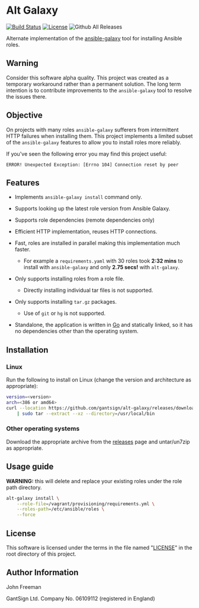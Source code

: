 # Alt Galaxy

[![Build Status](https://travis-ci.org/gantsign/alt-galaxy.svg?branch=master)](https://travis-ci.org/gantsign/alt-galaxy)
[![License](https://img.shields.io/badge/license-MIT-blue.svg)](LICENSE)
![Github All Releases](https://img.shields.io/github/downloads/gantsign/alt-galaxy/total.svg)


Alternate implementation of the
[ansible-galaxy](http://docs.ansible.com/ansible/galaxy.html) tool for
installing Ansible roles.

## Warning

Consider this software alpha quality. This project was created as a temporary
workaround rather than a permanent solution. The long term intention is to
contribute improvements to the `ansible-galaxy` tool to resolve the issues
there.

## Objective

On projects with many roles `ansible-galaxy` sufferers from intermittent HTTP
failures when installing them. This project implements a limited subset of the
`ansible-galaxy` features to allow you to install roles more reliably.

If you've seen the following error you may find this project useful:

```
ERROR! Unexpected Exception: [Errno 104] Connection reset by peer
```

## Features

* Implements `ansible-galaxy install` command only.
* Supports looking up the latest role version from Ansible Galaxy.
* Supports role dependencies (remote dependencies only)
* Efficient HTTP implementation, reuses HTTP connections.
* Fast, roles are installed in parallel making this implementation much faster.

    * For example a `requirements.yaml` with 30 roles took **2:32 mins** to
      install with `ansible-galaxy` and only **2.75 secs!** with `alt-galaxy`.

* Only supports installing roles from a role file.

    * Directly installing individual tar files is not supported.

* Only supports installing `tar.gz` packages.

    * Use of `git` or `hg` is not supported.

* Standalone, the application is written in [Go](https://golang.org/) and
  statically linked, so it has no dependencies other than the operating system.

## Installation

### Linux

Run the following to install on Linux (change the version and architecture as
appropriate):

```bash
version=<version>
arch=<386 or amd64>
curl --location https://github.com/gantsign/alt-galaxy/releases/download/${version}/alt-galaxy_linux_${arch}.tar.xz \
    | sudo tar --extract --xz --directory=/usr/local/bin
```

### Other operating systems

Download the appropriate archive from the
[releases](https://github.com/gantsign/alt-galaxy/releases) page and
untar/un7zip as appropriate.

###

## Usage guide

**WARNING:** this will delete and replace your existing roles under the role
path directory.

```bash
alt-galaxy install \
    --role-file=/vagrant/provisioning/requirements.yml \
    --roles-path=/etc/ansible/roles \
    --force
```

## License

This software is licensed under the terms in the file named "[LICENSE](LICENSE)"
in the root directory of this project.

## Author Information

John Freeman

GantSign Ltd.
Company No. 06109112 (registered in England)
